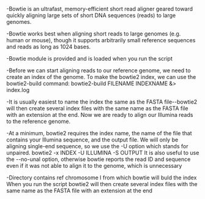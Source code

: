 -Bowtie is an ultrafast, memory-efficient short read aligner geared toward quickly aligning large sets of short DNA sequences (reads) to large genomes.

-Bowtie works best when aligning short reads to large genomes (e.g. human or mouse), though it supports arbitrarily small reference sequences and reads as long as 1024 bases.

-Bowtie module is provided and is loaded when you run the script

-Before we can start aligning reads to our reference genome, we need to create an index of the genome. To make the bowtie2 index, we can use the bowtie2-build command:
bowtie2-build FILENAME INDEXNAME &> index.log

-It is usually easiest to name the index the same as the FASTA file--bowtie2 will then create several index files with the same name as the FASTA file with an extension at the end. Now we are ready to align our Illumina reads to the reference genome.

-At a minimum, bowtie2 requires the index name, the name of the file that contains your Illumina sequence, and the output file. We will only be aligning single-end sequence, so we use the -U option which stands for unpaired.
bowtie2 -x INDEX -U ILLUMINA -S OUTPUT
It is also useful to use the --no-unal option, otherwise bowtie reports the read ID and sequence even if it was not able to align it to the genome, which is unnecessary

-Directory contains ref chromosome I from which bowtie will buld the index 
When you run the script bowtie2  will then  create several index files with the same name as the FASTA file with an extension at the end 
